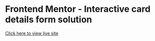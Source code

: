 # Frontend Mentor - Interactive card details form solution



[Click here to view live site](https://interactive-form-eight.vercel.app/)
